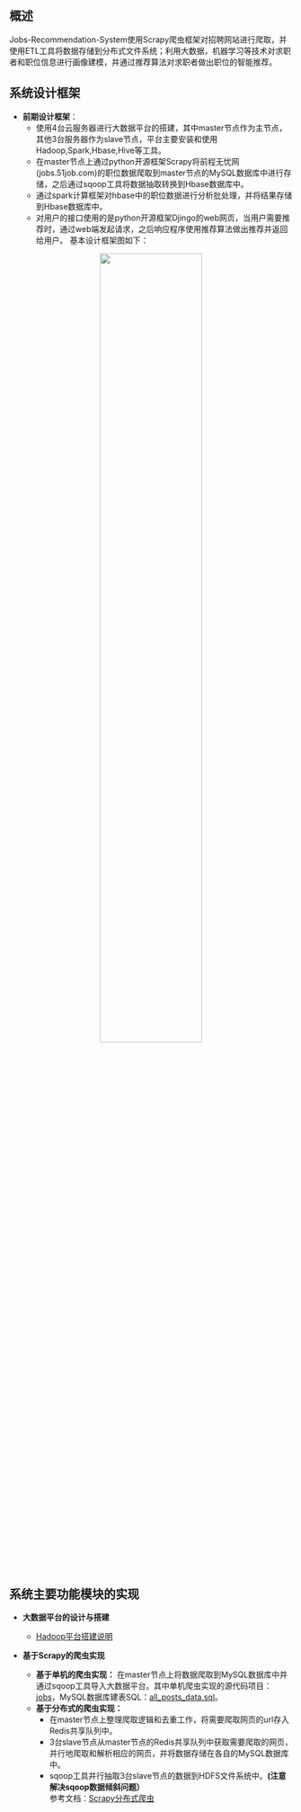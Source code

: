 ## 概述  
Jobs-Recommendation-System使用Scrapy爬虫框架对招聘网站进行爬取，并使用ETL工具将数据存储到分布式文件系统；利用大数据，机器学习等技术对求职者和职位信息进行画像建模，并通过推荐算法对求职者做出职位的智能推荐。  

## 系统设计框架  
* **前期设计框架**：  
  * 使用4台云服务器进行大数据平台的搭建，其中master节点作为主节点，其他3台服务器作为slave节点，平台主要安装和使用Hadoop,Spark,Hbase,Hive等工具。
  * 在master节点上通过python开源框架Scrapy将前程无忧网(jobs.51job.com)的职位数据爬取到master节点的MySQL数据库中进行存储，之后通过sqoop工具将数据抽取转换到Hbase数据库中。
  * 通过spark计算框架对hbase中的职位数据进行分析批处理，并将结果存储到Hbase数据库中。
  * 对用户的接口使用的是python开源框架Djingo的web网页，当用户需要推荐时，通过web端发起请求，之后响应程序使用推荐算法做出推荐并返回给用户。
  基本设计框架图如下：
<div align=center>
  <img src="https://github.com/efishliu/Jobs-Recommendation-System/blob/master/image/%E7%BB%98%E5%9B%BE1.jpg?raw=true" width = 60% height = 60% />
</div>  


## 系统主要功能模块的实现  
* **大数据平台的设计与搭建**  
  * [Hadoop平台搭建说明]()

* **基于Scrapy的爬虫实现**  
    * **基于单机的爬虫实现：** 在master节点上将数据爬取到MySQL数据库中并通过sqoop工具导入大数据平台。其中单机爬虫实现的源代码项目：[jobs](https://github.com/efishliu/Jobs-Recommendation-System/tree/master/Scrapy/jobs)，MySQL数据库建表SQL：[all_posts_data.sql](https://github.com/efishliu/Jobs-Recommendation-System/blob/master/Scrapy/all_posts_data.sql)。
    * **基于分布式的爬虫实现：**
      * 在master节点上整理爬取逻辑和去重工作，将需要爬取网页的url存入Redis共享队列中。  
      * 3台slave节点从master节点的Redis共享队列中获取需要爬取的网页，并行地爬取和解析相应的网页，并将数据存储在各自的MySQL数据库中。  
      * sqoop工具并行抽取3台slave节点的数据到HDFS文件系统中。**(注意解决sqoop数据倾斜问题）**  
    参考文档：[Scrapy分布式爬虫](https://edu.csdn.net/notebook/python/week10/9.html)
    
 
